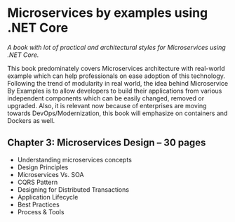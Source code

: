 # Microservices by examples using .NET Core #
_A book with lot of practical and architectural styles for Microservices using .NET Core._

This book predominately covers Microservices architecture with real-world example which can help professionals on ease adoption of this technology. Following the trend of modularity in real world, the idea behind Microservice By Examples is to allow developers to build their applications from various independent components which can be easily changed, removed or upgraded. Also, it is relevant now because of enterprises are moving towards DevOps/Modernization, this book will emphasize on containers and Dockers as well. 

##	Chapter 3: Microservices Design – 30 pages
*   Understanding microservices concepts
*   Design Principles
*   Microservices Vs. SOA
*   CQRS Pattern
*   Designing for Distributed Transactions
*   Application Lifecycle
*   Best Practices 
*   Process & Tools